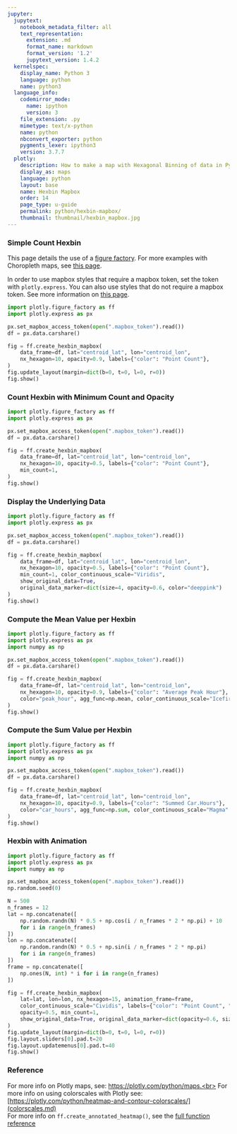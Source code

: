 ```yaml
---
jupyter:
  jupytext:
    notebook_metadata_filter: all
    text_representation:
      extension: .md
      format_name: markdown
      format_version: '1.2'
      jupytext_version: 1.4.2
  kernelspec:
    display_name: Python 3
    language: python
    name: python3
  language_info:
    codemirror_mode:
      name: ipython
      version: 3
    file_extension: .py
    mimetype: text/x-python
    name: python
    nbconvert_exporter: python
    pygments_lexer: ipython3
    version: 3.7.7
  plotly:
    description: How to make a map with Hexagonal Binning of data in Python with Plotly.
    display_as: maps
    language: python
    layout: base
    name: Hexbin Mapbox
    order: 14
    page_type: u-guide
    permalink: python/hexbin-mapbox/
    thumbnail: thumbnail/hexbin_mapbox.jpg
---
```


### Simple Count Hexbin

This page details the use of a [figure factory](figure-factories.md). For more examples with Choropleth maps, see [this page](choropleth-maps.md).

In order to use mapbox styles that require a mapbox token, set the token with `plotly.express`. You can also use styles that do not require a mapbox token. See more information on [this page](/python/mapbox-layers/).

```python
import plotly.figure_factory as ff
import plotly.express as px

px.set_mapbox_access_token(open(".mapbox_token").read())
df = px.data.carshare()

fig = ff.create_hexbin_mapbox(
    data_frame=df, lat="centroid_lat", lon="centroid_lon",
    nx_hexagon=10, opacity=0.9, labels={"color": "Point Count"},
)
fig.update_layout(margin=dict(b=0, t=0, l=0, r=0))
fig.show()
```

### Count Hexbin with Minimum Count and Opacity

```python
import plotly.figure_factory as ff
import plotly.express as px

px.set_mapbox_access_token(open(".mapbox_token").read())
df = px.data.carshare()

fig = ff.create_hexbin_mapbox(
    data_frame=df, lat="centroid_lat", lon="centroid_lon",
    nx_hexagon=10, opacity=0.5, labels={"color": "Point Count"},
    min_count=1,
)
fig.show()
```

### Display the Underlying Data

```python
import plotly.figure_factory as ff
import plotly.express as px

px.set_mapbox_access_token(open(".mapbox_token").read())
df = px.data.carshare()

fig = ff.create_hexbin_mapbox(
    data_frame=df, lat="centroid_lat", lon="centroid_lon",
    nx_hexagon=10, opacity=0.5, labels={"color": "Point Count"},
    min_count=1, color_continuous_scale="Viridis",
    show_original_data=True,
    original_data_marker=dict(size=4, opacity=0.6, color="deeppink")
)
fig.show()
```

### Compute the Mean Value per Hexbin

```python
import plotly.figure_factory as ff
import plotly.express as px
import numpy as np

px.set_mapbox_access_token(open(".mapbox_token").read())
df = px.data.carshare()

fig = ff.create_hexbin_mapbox(
    data_frame=df, lat="centroid_lat", lon="centroid_lon",
    nx_hexagon=10, opacity=0.9, labels={"color": "Average Peak Hour"},
    color="peak_hour", agg_func=np.mean, color_continuous_scale="Icefire", range_color=[0,23]
)
fig.show()
```

### Compute the Sum Value per Hexbin

```python
import plotly.figure_factory as ff
import plotly.express as px
import numpy as np

px.set_mapbox_access_token(open(".mapbox_token").read())
df = px.data.carshare()

fig = ff.create_hexbin_mapbox(
    data_frame=df, lat="centroid_lat", lon="centroid_lon",
    nx_hexagon=10, opacity=0.9, labels={"color": "Summed Car.Hours"},
    color="car_hours", agg_func=np.sum, color_continuous_scale="Magma"
)
fig.show()
```

### Hexbin with Animation

```python
import plotly.figure_factory as ff
import plotly.express as px
import numpy as np

px.set_mapbox_access_token(open(".mapbox_token").read())
np.random.seed(0)

N = 500
n_frames = 12
lat = np.concatenate([
    np.random.randn(N) * 0.5 + np.cos(i / n_frames * 2 * np.pi) + 10
    for i in range(n_frames)
])
lon = np.concatenate([
    np.random.randn(N) * 0.5 + np.sin(i / n_frames * 2 * np.pi)
    for i in range(n_frames)
])
frame = np.concatenate([
    np.ones(N, int) * i for i in range(n_frames)
])

fig = ff.create_hexbin_mapbox(
    lat=lat, lon=lon, nx_hexagon=15, animation_frame=frame,
    color_continuous_scale="Cividis", labels={"color": "Point Count", "frame": "Period"},
    opacity=0.5, min_count=1,
    show_original_data=True, original_data_marker=dict(opacity=0.6, size=4, color="deeppink")
)
fig.update_layout(margin=dict(b=0, t=0, l=0, r=0))
fig.layout.sliders[0].pad.t=20
fig.layout.updatemenus[0].pad.t=40
fig.show()
```

### Reference

For more info on Plotly maps, see: https://plotly.com/python/maps.<br> For more info on using colorscales with Plotly see: [https://plotly.com/python/heatmap-and-contour-colorscales/](colorscales.md) <br>For more info on `ff.create_annotated_heatmap()`, see the [full function reference](https://plotly.com/python-api-reference/generated/plotly.figure_factory.create_hexbin_mapbox.html#plotly.figure_factory.create_hexbin_mapbox)

